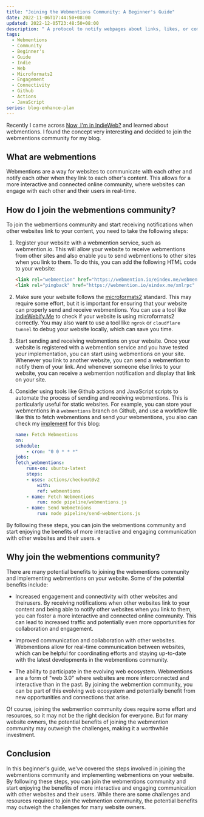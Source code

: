 ```yaml
---
title: "Joining the Webmentions Community: A Beginner's Guide"
date: 2022-11-06T17:44:50+08:00
updated: 2022-12-05T23:48:50+08:00
description: " A protocol to notify webpages about links, likes, or comments. Enables better communication on the internet."
tags:
  - Webmentions
  - Community
  - Beginner's
  - Guide
  - Indie
  - Web
  - Microformats2
  - Engagement
  - Connectivity
  - Github
  - Actions
  - JavaScript
series: blog-enhance-plan
---
```


Recently I came across [Now, I'm in IndieWeb?](https://www.owenyoung.com/en/blog/indieweb/) and learned about webmentions. I found the concept very interesting and decided to join the webmentions community for my blog.

## What are webmentions

Webmentions are a way for websites to communicate with each other and notify each other when they link to each other's content. This allows for a more interactive and connected online community, where websites can engage with each other and their users in real-time.

## How do I join the webmentions community?

To join the webmentions community and start receiving notifications when other websites link to your content, you need to take the following steps:

1. Register your website with a webmention service, such as webmention.io. This will allow your website to receive webmentions from other sites and also enable you to send webmentions to other sites when you link to them. To do this, you can add the following HTML code to your website:

   ```html
   <link rel="webmention" href="https://webmention.io/eindex.me/webmention" />
   <link rel="pingback" href="https://webmention.io/eindex.me/xmlrpc" />
   ```

2. Make sure your website follows the [microformats2](https://microformats.org/) standard. This may require some effort, but it is important for ensuring that your website can properly send and receive webmentions. You can use a tool like [IndieWebify.Me](https://indiewebify.me/) to check if your website is using microformats2 correctly. You may also want to use a tool like `ngrok` or `cloudflare tunnel` to debug your website locally, which can save you time.

3. Start sending and receiving webmentions on your website. Once your website is registered with a webmention service and you have tested your implementation, you can start using webmentions on your site. Whenever you link to another website, you can send a webmention to notify them of your link. And whenever someone else links to your website, you can receive a webmention notification and display that link on your site.

4. Consider using tools like Github actions and JavaScript scripts to automate the process of sending and receiving webmentions. This is particularly useful for static websites. For example, you can store your webmentions in a `webmentions` branch on Github, and use a workflow file like this to fetch webmentions and send your webmentions, you also can check my [implement](https://github.com/EINDEX/blog/blob/main/.github/workflows/fetch-webmentions.yaml) for this blog:

   ```yaml
   name: Fetch Webmentions
   on:
   schedule:
       - cron: "0 0 * * *"
   jobs:
   fetch_webmentions:
       runs-on: ubuntu-latest
       steps:
       - uses: actions/checkout@v2
           with:
           ref: webmentions
       - name: Fetch Webmentions
           run: node pipeline/webmentions.js
       - name: Send Webmetnions
           run: node pipeline/send-webmentions.js
   ```

By following these steps, you can join the webmentions community and start enjoying the benefits of more interactive and engaging communication with other websites and their users.
e
## Why join the webmentions community?

There are many potential benefits to joining the webmentions community and implementing webmentions on your website. Some of the potential benefits include:

- Increased engagement and connectivity with other websites and theirusers. By receiving notifications when other websites link to your content and being able to notify other websites when you link to them, you can foster a more interactive and connected online community. This can lead to increased traffic and potentially even more opportunities for collaboration and engagement.

- Improved communication and collaboration with other websites. Webmentions allow for real-time communication between websites, which can be helpful for coordinating efforts and staying up-to-date with the latest developments in the webmentions community.

- The ability to participate in the evolving web ecosystem. Webmentions are a form of "web 3.0" where websites are more interconnected and interactive than in the past. By joining the webmention community, you can be part of this evolving web ecosystem and potentially benefit from new opportunities and connections that arise.

Of course, joining the webmention community does require some effort and resources, so it may not be the right decision for everyone. But for many website owners, the potential benefits of joining the webmention community may outweigh the challenges, making it a worthwhile investment.

## Conclusion

In this beginner's guide, we've covered the steps involved in joining the webmentions community and implementing webmentions on your website. By following these steps, you can join the webmentions community and start enjoying the benefits of more interactive and engaging communication with other websites and their users. While there are some challenges and resources required to join the webmention community, the potential benefits may outweigh the challenges for many website owners.
